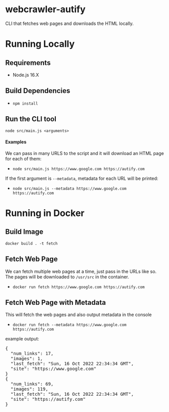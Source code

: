 # webcrawler-autify
CLI that fetches web pages and downloads the HTML locally.

# Running Locally

## Requirements
* Node.js 16.X

## Build Dependencies
* `npm install`

## Run the CLI tool
`node src/main.js <arguments>`

#### Examples
We can pass in many URLS to the script and it will download an HTML page for each of them:
* `node src/main.js https://www.google.com https://autify.com`

If the first argument is `--metadata`, metadata for each URL will be printed:
* `node src/main.js --metadata https://www.google.com https://autify.com`

# Running in Docker

## Build Image
`docker build . -t fetch`

## Fetch Web Page
We can fetch multiple web pages at a time, just pass in the URLs like so. The pages will be downloaded to `/usr/src` in the container.
 * `docker run fetch https://www.google.com https://autify.com`

## Fetch Web Page with Metadata
This will fetch the web pages and also output metadata in the console
* `docker run fetch --metadata https://www.google.com https://autify.com`

example output:

<pre>{
  "num_links": 17,
  "images": 1,
  "last_fetch": "Sun, 16 Oct 2022 22:34:34 GMT",
  "site": "https://www.google.com"
}
{
  "num_links": 69,
  "images": 119,
  "last_fetch": "Sun, 16 Oct 2022 22:34:34 GMT",
  "site": "https://autify.com"
}<code>